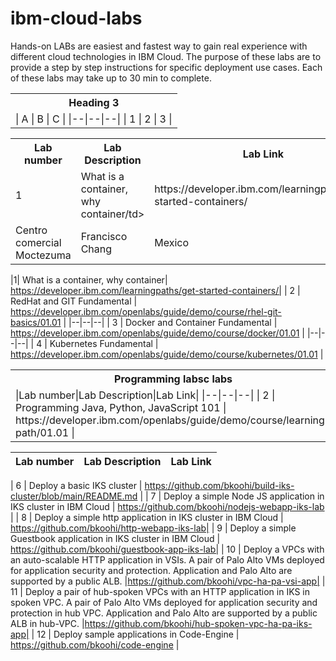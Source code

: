 # ibm-cloud-labs
Hands-on LABs are easiest and fastest way to gain real experience with different cloud technologies in IBM Cloud. The purpose of these labs are to provide a step by step instructions for specific deployment use cases. Each of these labs may take up to 30 min to complete.

 
<table>
<tr>
<th>Heading 3</th>
</tr>
<tr>
<td>
| A | B | C |
|--|--|--|
| 1 | 2 | 3 |
</td></tr> </table>

<table style="width:100%">
  <tr>
    <th>Lab number</th>
    <th>Lab Description</th>
    <th>Lab Link</th>
  </tr>
  <tr>
    <td>1</td>
    <td>What is a container, why container/td>
    <td>https://developer.ibm.com/learningpaths/get-started-containers/</td>
  </tr>
  <tr>
    <td>Centro comercial Moctezuma</td>
    <td>Francisco Chang</td>
    <td>Mexico</td>
  </tr>
</table>

|1| What is a container, why container| https://developer.ibm.com/learningpaths/get-started-containers/|
|     2      | RedHat and GIT Fundamental                                                       | https://developer.ibm.com/openlabs/guide/demo/course/rhel-git-basics/01.01 |
 |--|--|--|
|     3      | Docker and Container Fundamental                                                 | https://developer.ibm.com/openlabs/guide/demo/course/docker/01.01 |
 |--|--|--|
|     4      | Kubernetes Fundamental                                                           | https://developer.ibm.com/openlabs/guide/demo/course/kubernetes/01.01 |
<table>
<tr>
<th>Programming labsc labs</th>
</tr>
<tr>
<td>
|Lab number|Lab Description|Lab Link|
|--|--|--|
|     2      | Programming Java, Python, JavaScript 101                                         | https://developer.ibm.com/openlabs/guide/demo/course/learning-path/01.01 |
 </td></table>

|  Lab number  |  Lab Description                                                               |  Lab Link |
|--------------|--------------------------------------------------------------------------------|-------------------------------------------------|

|     6      | Deploy a basic IKS cluster                                                       | https://github.com/bkoohi/build-iks-cluster/blob/main/README.md |
|     7     | Deploy a simple Node JS application in IKS cluster in IBM Cloud                  | https://github.com/bkoohi/nodejs-webapp-iks-lab | 
|     8      | Deploy a simple http application in IKS cluster in IBM Cloud                  | https://github.com/bkoohi/http-webapp-iks-lab|
|     9     | Deploy a simple Guestbook application in IKS cluster in IBM Cloud                | https://github.com/bkoohi/guestbook-app-iks-lab|
|     10     | Deploy a VPCs with an auto-scalable HTTP application in VSIs. A pair of Palo Alto VMs deployed for application security and protection. Application and Palo Alto are supported by a public ALB. |https://github.com/bkoohi/vpc-ha-pa-vsi-app|
|     11    | Deploy a pair of hub-spoken VPCs with an HTTP application in IKS in spoken VPC. A pair of Palo Alto VMs deployed for application security and protection in hub VPC. Application and Palo Alto are supported by a public ALB in hub-VPC.                                                            |https://github.com/bkoohi/hub-spoken-vpc-ha-pa-iks-app|
|     12      | Deploy sample applications in Code-Engine   |  https://github.com/bkoohi/code-engine |

